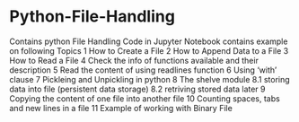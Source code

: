 # Python-File-Handling
Contains python File Handling Code in Jupyter Notebook contains example on following Topics
1  How to Create a File
2  How to Append Data to a File
3  How to Read a File
4  Check the info of functions available and their description
5  Read the content of using readlines function
6  Using ‘with’ clause
7  Pickleing and Unpickling in python
8  The shelve module
8.1  storing data into file (persistent data storage)
8.2  retriving stored data later
9  Copying the content of one file into another file
10  Counting spaces, tabs and new lines in a file
11  Example of working with Binary File
